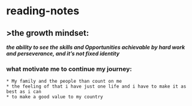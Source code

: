 # reading-notes

## >the growth mindset:
***the ability to see the skills and Opportunities achievable by hard work and perseverance, and it’s not fixed identity***

### what motivate me to continue my journey:
```
* My family and the people than count on me
* the feeling of that i have just one life and i have to make it as best as i can
* to make a good value to my country
```
